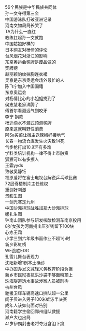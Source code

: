 56个民族是中华民族共同体  
孙一文夺得第三金  
中国游泳队打破亚洲记录  
河南文物局局长哭了  
TA为什么一直红  
教练扛起孙一文就跑  
中国姑娘好样的  
日本网友对杨倩的评论  
台风烟花对浙江的影响  
东京奥运会奖牌是废品做的  
奖牌榜  
赵丽颖豹纹抹胸连衣裙  
吴京是东京奥运会场外最忙的人  
陈飞宇加入中国国籍  
东京奥运会  
对杨倩比心的小姐姐找到了  
侯志慧老家沸腾了  
傅首尔看聂远气到咬牙  
李宁 捐款  
杨迪滴水不漏式预测奖牌  
原来这就叫野性消费  
阿Sa买菜让摊主送辣椒好接地气  
长春一物流仓库发生火灾致14死  
气步枪打出10.9环有多难  
学科类培训机构一律不得上市融资  
狐狸可以有多撩人  
王霜yyds  
致敬吴静钰  
福原爱将在富士电视台解说乒乓球比赛  
72层奇楼制片主任维权  
重剑好刺激  
景甜生图  
一剑光寒定九州  
中国沙滩排球战胜加拿大沙滩排球  
娜扎生图  
钟南山团队参与研发核酸检测车南京投用  
8岁女孩为河南捐出压岁钱留下100块  
心疼王霜  
小学三到六年级书面作业不超1小时  
新乡彩虹桥  
WE战胜EDG  
孔雪儿舞台表现力  
沈阳新增1例本土确诊  
中办国办发文减轻义务教育阶段负担  
新乡市民彻夜抗洪沙袋不够面粉顶上  
珠海隧道透水事故涉案人员被刑拘  
杭州台风  
驰援卫辉车辆高速口排队超一公里  
闫子贝进入男子100米蛙泳半决赛  
成年人该如何面对告别  
河南籍学生偷回郑州组队救援  
濑户大也出局  
41岁伊朗射击老将夺冠含泪下跪  
